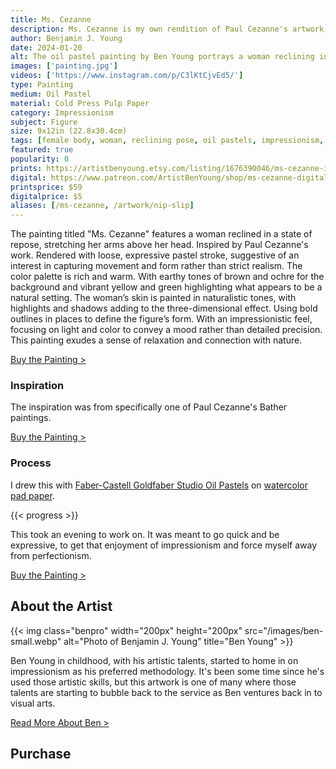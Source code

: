 ```yaml
---
title: Ms. Cezanne
description: Ms. Cezanne is my own rendition of Paul Cezanne's artwork, including one of his many bather subjects. Using the oil pastels I have on hand.
author: Benjamin J. Young
date: 2024-01-20
alt: The oil pastel painting by Ben Young portrays a woman reclining in a vibrant, natural setting, depicted with vivid colors and energetic, sketch-like strokes that create a lively and dynamic composition.
images: ['painting.jpg']
videos: ['https://www.instagram.com/p/C3lKtCjvEd5/']
type: Painting
medium: Oil Pastel
material: Cold Press Pulp Paper
category: Impressionism
subject: Figure
size: 9x12in (22.8x30.4cm)
tags: [female body, woman, reclining pose, oil pastels, impressionism, figure art]
featured: true
popularity: 0
prints: https://artistbenyoung.etsy.com/listing/1676390046/ms-cezanne-impressionism-painting-oil
digital: https://www.patreon.com/ArtistBenYoung/shop/ms-cezanne-digital-download-139657
printsprice: $59
digitalprice: $5
aliases: [/ms-cezanne, /artwork/nip-slip]
---
```


The painting titled "Ms. Cezanne" features a woman reclined in a state of repose, stretching her arms above her head. Inspired by Paul Cezanne's work. Rendered with loose, expressive pastel stroke, suggestive of an interest in capturing movement and form rather than strict realism. The color palette is rich and warm. With earthy tones of brown and ochre for the background and vibrant yellow and green highlighting what appears to be a natural setting. The woman’s skin is painted in naturalistic tones, with highlights and shadows adding to the three-dimensional effect. Using bold outlines in places to define the figure’s form. With an impressionistic feel, focusing on light and color to convey a mood rather than detailed precision. This painting exudes a sense of relaxation and connection with nature.

[Buy the Painting >](#purchase)

### Inspiration ###

The inspiration was from specifically one of Paul Cezanne's Bather paintings.

[Buy the Painting >](#purchase)

### Process ###

I drew this with [Faber-Castell Goldfaber Studio Oil Pastels](https://www.jdoqocy.com/click-101118598-13717235?url=https%3A%2F%2Fwww.dickblick.com%2Fitems%2Ffaber-castell-goldfaber-studio-oil-pastel-set-assorted-colors-set-of-24%2F%3Fclicktracking%3Dtrue%26wmcp%3Dpla%26wmcid%3Ditems%26wmckw%3D21905-0249%26country%3Dus%26currency%3Dusd&cjsku=21905-0249) on [watercolor pad paper](https://www.anrdoezrs.net/click-101118598-13717235?url=https%3A%2F%2Fwww.dickblick.com%2Fitems%2Fcanson-lettering-pad-watercolor%2F%3Fclicktracking%3Dtrue%26wmcp%3Dpla%26wmcid%3Ditems%26wmckw%3D09634-1001%26country%3Dus%26currency%3Dusd&cjsku=09634-1001).

{{< progress >}}

This took an evening to work on. It was meant to go quick and be expressive, to get that enjoyment of impressionism and force myself away from perfectionism.

[Buy the Painting >](#purchase)

## About the Artist ##

{{< img class="benpro" width="200px" height="200px" src="/images/ben-small.webp" alt="Photo of Benjamin J. Young" title="Ben Young" >}}

Ben Young in childhood, with his artistic talents, started to home in on impressionism as his preferred methodology. It's been some time since he's used those artistic skills, but this artwork is one of many where those talents are starting to bubble back to the service as Ben ventures back in to visual arts.

[Read More About Ben >](/about)

## Purchase ##
